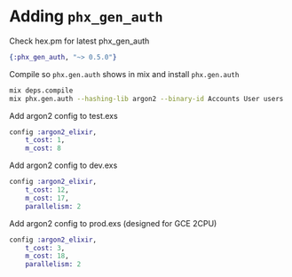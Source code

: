 # Adding `phx_gen_auth` 

Check hex.pm for latest phx_gen_auth 
```elixir
{:phx_gen_auth, "~> 0.5.0"}
```

Compile so `phx.gen.auth` shows in mix and install `phx.gen.auth`

```bash
mix deps.compile
mix phx.gen.auth --hashing-lib argon2 --binary-id Accounts User users
```

Add argon2 config to test.exs
```elixir
config :argon2_elixir,
    t_cost: 1,
    m_cost: 8
```


Add argon2 config to dev.exs
```elixir
config :argon2_elixir,
    t_cost: 12,
    m_cost: 17,
    parallelism: 2
```

Add argon2 config to prod.exs (designed for GCE 2CPU)
```elixir
config :argon2_elixir,
    t_cost: 3,
    m_cost: 18,
    parallelism: 2
```


